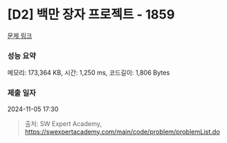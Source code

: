 # [D2] 백만 장자 프로젝트 - 1859 

[문제 링크](https://swexpertacademy.com/main/code/problem/problemDetail.do?contestProbId=AV5LrsUaDxcDFAXc) 

### 성능 요약

메모리: 173,364 KB, 시간: 1,250 ms, 코드길이: 1,806 Bytes

### 제출 일자

2024-11-05 17:30



> 출처: SW Expert Academy, https://swexpertacademy.com/main/code/problem/problemList.do